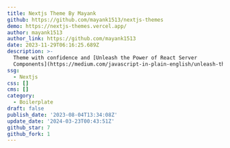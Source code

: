 ```yaml
---
title: Nextjs Theme By Mayank
github: https://github.com/mayank1513/nextjs-themes
demo: https://nextjs-themes.vercel.app/
author: mayank1513
author_link: https://github.com/mayank1513
date: 2023-11-29T06:16:25.689Z
description: >-
  Theme with confidence and [Unleash the Power of React Server
  Components](https://medium.com/javascript-in-plain-english/unleash-the-power-of-react-server-components-eb3fe7201231)
ssg:
  - Nextjs
css: []
cms: []
category:
  - Boilerplate
draft: false
publish_date: '2023-08-04T13:34:08Z'
update_date: '2024-03-23T00:43:51Z'
github_star: 7
github_fork: 1
---
```

